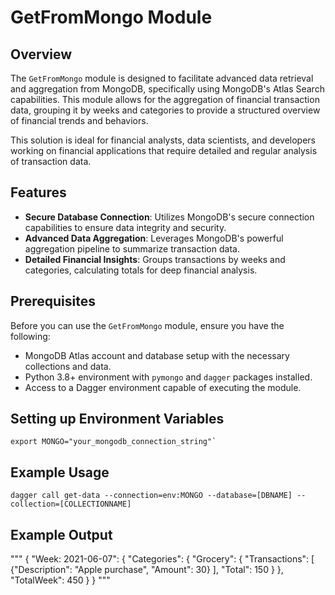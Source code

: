 # GetFromMongo Module

## Overview

The `GetFromMongo` module is designed to facilitate advanced data retrieval and aggregation from MongoDB, specifically using MongoDB's Atlas Search capabilities. This module allows for the aggregation of financial transaction data, grouping it by weeks and categories to provide a structured overview of financial trends and behaviors.

This solution is ideal for financial analysts, data scientists, and developers working on financial applications that require detailed and regular analysis of transaction data.

## Features

- **Secure Database Connection**: Utilizes MongoDB's secure connection capabilities to ensure data integrity and security.
- **Advanced Data Aggregation**: Leverages MongoDB's powerful aggregation pipeline to summarize transaction data.
- **Detailed Financial Insights**: Groups transactions by weeks and categories, calculating totals for deep financial analysis.

## Prerequisites

Before you can use the `GetFromMongo` module, ensure you have the following:

- MongoDB Atlas account and database setup with the necessary collections and data.
- Python 3.8+ environment with `pymongo` and `dagger` packages installed.
- Access to a Dagger environment capable of executing the module.

## Setting up Environment Variables
```
export MONGO="your_mongodb_connection_string"`
```

## Example Usage

`dagger call get-data --connection=env:MONGO --database=[DBNAME] --collection=[COLLECTIONNAME]`

## Example Output
"""
{
  "Week: 2021-06-07": {
    "Categories": {
      "Grocery": {
        "Transactions": [
          {"Description": "Apple purchase", "Amount": 30}
        ],
        "Total": 150
      }
    },
    "TotalWeek": 450
  }
}
"""